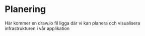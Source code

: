 # Planering
Här kommer en draw.io fil ligga där vi kan planera och visualisera infrastrukturen i vår applikation
